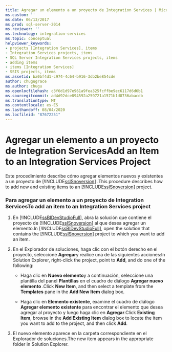 ```yaml
---
title: Agregar un elemento a un proyecto de Integration Services | Microsoft Docs
ms.custom: ''
ms.date: 06/13/2017
ms.prod: sql-server-2014
ms.reviewer: ''
ms.technology: integration-services
ms.topic: conceptual
helpviewer_keywords:
- projects [Integration Services], items
- Integration Services projects, items
- SQL Server Integration Services projects, items
- adding items
- items [Integration Services]
- SSIS projects, items
ms.assetid: ba0bf4d1-c974-4c64-b916-3db2be854cde
author: chugugrace
ms.author: chugu
ms.openlocfilehash: c3f6d1d97e961a9fea325fcffbe9ec6117d6d6b1
ms.sourcegitcommit: ad4d92dce894592a259721a1571b1d8736abacdb
ms.translationtype: MT
ms.contentlocale: es-ES
ms.lasthandoff: 08/04/2020
ms.locfileid: "87672251"
---
```

# <a name="add-an-item-to-an-integration-services-project"></a><span data-ttu-id="859ae-102">Agregar un elemento a un proyecto de Integration Services</span><span class="sxs-lookup"><span data-stu-id="859ae-102">Add an Item to an Integration Services Project</span></span>
  <span data-ttu-id="859ae-103">Este procedimiento describe cómo agregar elementos nuevos y existentes a un proyecto de [!INCLUDE[ssISnoversion](../includes/ssisnoversion-md.md)] .</span><span class="sxs-lookup"><span data-stu-id="859ae-103">This procedure describes how to add new and existing items to an [!INCLUDE[ssISnoversion](../includes/ssisnoversion-md.md)] project.</span></span>  
  
### <a name="to-add-an-item-to-an-integration-services-project"></a><span data-ttu-id="859ae-104">Para agregar un elemento a un proyecto de Integration Services</span><span class="sxs-lookup"><span data-stu-id="859ae-104">To add an item to an Integration Services project</span></span>  
  
1.  <span data-ttu-id="859ae-105">En [!INCLUDE[ssBIDevStudioFull](../includes/ssbidevstudiofull-md.md)], abra la solución que contiene el proyecto de [!INCLUDE[ssISnoversion](../includes/ssisnoversion-md.md)] al que desea agregar un elemento.</span><span class="sxs-lookup"><span data-stu-id="859ae-105">In [!INCLUDE[ssBIDevStudioFull](../includes/ssbidevstudiofull-md.md)], open the solution that contains the [!INCLUDE[ssISnoversion](../includes/ssisnoversion-md.md)] project to which you want to add an item.</span></span>  
  
2.  <span data-ttu-id="859ae-106">En el Explorador de soluciones, haga clic con el botón derecho en el proyecto, seleccione **Agregar**y realice una de las siguientes acciones:</span><span class="sxs-lookup"><span data-stu-id="859ae-106">In Solution Explorer, right-click the project, point to **Add**, and do one of the following:</span></span>  
  
    -   <span data-ttu-id="859ae-107">Haga clic en **Nuevo elemento**y a continuación, seleccione una plantilla del panel **Plantillas** en el cuadro de diálogo **Agregar nuevo elemento** .</span><span class="sxs-lookup"><span data-stu-id="859ae-107">Click **New Item**, and then select a template from the **Templates** pane in the **Add New Item** dialog box.</span></span>  
  
    -   <span data-ttu-id="859ae-108">Haga clic en **Elemento existente**, examine el cuadro de diálogo **Agregar elemento existente** para encontrar el elemento que desea agregar al proyecto y luego haga clic en **Agregar**.</span><span class="sxs-lookup"><span data-stu-id="859ae-108">Click **Existing Item**, browse in the **Add Existing Item** dialog box to locate the item you want to add to the project, and then click **Add**.</span></span>  
  
3.  <span data-ttu-id="859ae-109">El nuevo elemento aparece en la carpeta correspondiente en el Explorador de soluciones.</span><span class="sxs-lookup"><span data-stu-id="859ae-109">The new item appears in the appropriate folder in Solution Explorer.</span></span>  
  
  

